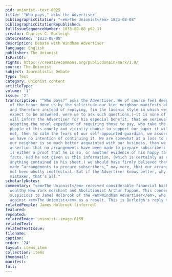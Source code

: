 ```yaml
---
pid: unionist--text-0025
title: '"Who pays," asks the Advertiser'
bibliographicCitation: "<em>The Unionist</em> 1833-08-08"
bibliographicCitationRepublished: 
fullIssueSequenceNumber: 1833-08-08 p02.11
creator: Charles C. Burleigh
dateCreated: '1833-08-08'
description: Debate with Windham Advertiser
language: English
publisher: The Unionist
IsPartOf: 
rights: https://creativecommons.org/publicdomain/mark/1.0/
source: The Unionist
subject: Journalistic Debate
type: Text
category: Unionist content
articleType: 
volume: '1'
issue: '2'
transcription: "“Who pays?” asks the Advertiser. We of course feel deeply sensible
  of the honor done us by the solicitude our kind neighbor manifests about our affairs,
  and therefore instead of replying, (in the laconic style in which <em>we</em> should
  expect to be answered, were we to ask such questions,)—it is none of your business,—we
  will inform the Advertiser for his especial benefit, that we seriously think of
  adopting the novel expedient of requiring those to pay, who take the paper. If the
  people of this county and vicinity choose to support our paper it will go on, if
  not, then to calm the fears of our self-appointed guardian, we assure him, that
  we have no intention of continuing it. We are somewhat at a loss to discover how
  our neighbor is so much better acquainted with our business, than we are, but his
  assertion that no arrangements have been made to prepare subscribers for this paper,
  is either a proof that he is so, or another evidence of his happy talent, for manufacturing
  facts. Had he not given us this information, (which is certainly as new to us as
  anything contained in his sheet,) we should have firmly believed that we <em>had</em>
  made “arrangements to procure subscribers,” nay more, that our arrangements had
  not been wholly ineffectual. But if the Advertiser knows better, why! We must be
  mistaken, that’s all."
scholarlyNotes: 
commentary: "<em>The Unionist</em> received considerable financial backing from the
  wealthy New York merchant and Abolitionist Arthur Tappan. This connection appeared
  suspicious to James Holbrook of the <em>Windham Advertiser</em>, who made insinuations
  against <em>The Unionist</em> as a result. This is Burleigh's reply to these attacks."
relatedPeople: James Holbrook (inferred)
featured: 
repeated: 
relatedImage: unionist--image-0169
relatedText: 
relatedTextIssue: 
filename: 
caption: 
order: '24'
layout: items_item
collection: items
thumbnail: 
manifest: 
full: 
---
```

